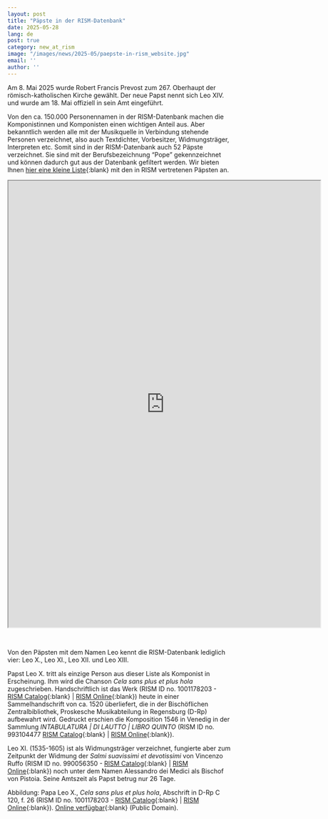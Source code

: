 ```yaml
---
layout: post
title: "Päpste in der RISM-Datenbank"
date: 2025-05-28
lang: de
post: true
category: new_at_rism
image: "/images/news/2025-05/paepste-in-rism_website.jpg"
email: ''
author: ''
---
```


Am 8. Mai 2025 wurde Robert Francis Prevost zum 267. Oberhaupt der römisch-katholischen Kirche gewählt. Der neue Papst nennt sich Leo XIV. und wurde am 18. Mai offiziell in sein Amt eingeführt.

Von den ca. 150.000 Personennamen in der RISM-Datenbank machen die Komponistinnen und Komponisten einen wichtigen Anteil aus. Aber bekanntlich werden alle mit der Musikquelle in Verbindung stehende Personen verzeichnet, also auch Textdichter, Vorbesitzer, Widmungsträger, Interpreten etc. Somit sind in der RISM-Datenbank auch 52 Päpste verzeichnet. Sie sind mit der Berufsbezeichnung “Pope” gekennzeichnet und können dadurch gut aus der Datenbank gefiltert werden. Wir bieten Ihnen [hier eine kleine Liste](https://docs.google.com/spreadsheets/d/1TnCVN3E9WX6G2wHsRFeUrlSyr4-VmvOZ0meJ-31RSjE/edit?usp=sharing){:blank} mit den in RISM vertretenen Päpsten an. 

<iframe src="https://docs.google.com/spreadsheets/d/e/2PACX-1vTlCYXHCeG4F2kK_8SHX5qf_gAXuvTi6c4TWO7D-BXE_xp0fKoyfctjTTjDxf-Z3-h_7eajZlKtf-rl/pubhtml?widget=true&amp;headers=false" width="700" height="1000"></iframe>

&nbsp;

Von den Päpsten mit dem Namen Leo kennt die RISM-Datenbank lediglich vier: Leo X., Leo XI., Leo XII. und Leo XIII.

Papst Leo X. tritt als einzige Person aus dieser Liste als Komponist in Erscheinung. Ihm wird die Chanson _Cela sans plus et plus hola_ zugeschrieben. Handschriftlich ist das Werk (RISM ID no. 1001178203 - [RISM Catalog](https://opac.rism.info/id/rismid/rism1001178203){:blank} \| [RISM Online](https://rism.online/sources/1001178203){:blank}) heute in einer Sammelhandschrift von ca. 1520 überliefert, die in der Bischöflichen Zentralbibliothek, Proskesche Musikabteilung in Regensburg (D-Rp) aufbewahrt wird. Gedruckt erschien die Komposition 1546 in Venedig in der Sammlung _INTABULATURA | DI LAUTTO | LIBRO QUINTO_ (RISM ID no. 993104477 [RISM Catalog](https://opac.rism.info/id/rismid/rism993104477){:blank} \| [RISM Online](https://rism.online/sources/993104477){:blank}).
 
Leo XI. (1535-1605) ist als Widmungsträger verzeichnet, fungierte aber zum Zeitpunkt der Widmung der _Salmi suavissimi et devotissimi_ von Vincenzo Ruffo (RISM ID no. 990056350 - [RISM Catalog](https://opac.rism.info/id/rismid/rism990056350){:blank} \| [RISM Online](https://rism.online/sources/990056350){:blank}) noch unter dem Namen Alessandro dei Medici als Bischof von Pistoia. Seine Amtszeit als Papst betrug nur 26 Tage.

Abbildung: Papa Leo X., _Cela sans plus et plus hola_, Abschrift in D-Rp C 120, f. 26 (RISM ID no. 1001178203 - [RISM Catalog](https://opac.rism.info/id/rismid/rism1001178203){:blank} \| [RISM Online](https://rism.online/sources/1001178203){:blank}). [Online verfügbar](https://www.bavarikon.de/object/bav:BBR-MUS-00000BAV80055728?cq=&p=1&lang=de){:blank} (Public Domain).
